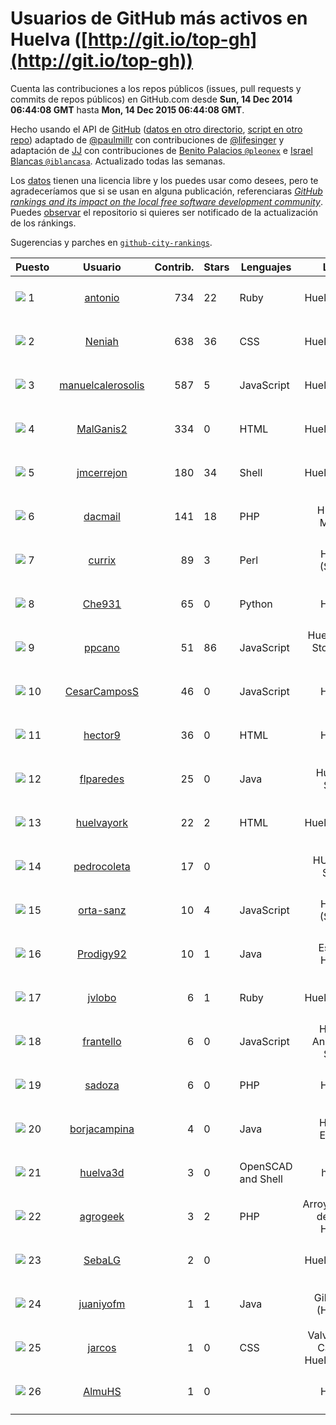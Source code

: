 
# Usuarios de GitHub más activos en Huelva ([http://git.io/top-gh](http://git.io/top-gh))



  Cuenta las contribuciones a los repos públicos (issues, pull requests y commits de repos públicos) en GitHub.com desde  **Sun, 14 Dec 2014 06:44:08 GMT** hasta **Mon, 14 Dec 2015 06:44:08 GMT**.

  Hecho usando el API de [GitHub](http://github.com) ([datos en otro directorio](https://github.com/JJ/top-github-users-data/tree/master/data), [script en otro repo](https://github.com/JJ/github-city-rankings/blob/master/get-city.coffee)) adaptado de [@paulmillr](https://github.com/paulmillr) con contribuciones de [@lifesinger](https://github.com/lifesinger) y adaptación de [JJ](http://jj.github.io) con contribuciones de [Benito Palacios `@pleonex`](http://github.com/pleonex) e [Israel Blancas `@iblancasa`](https://github.com/iblancasa). Actualizado todas las semanas.

  Los [datos](https://github.com/JJ/top-github-users-data/tree/master/data) tienen una licencia libre y los puedes usar como desees, pero te agradeceríamos que si se usan en alguna publicación, referenciaras [*GitHub rankings and its impact on the local free software development community*](https://thewinnower.com/papers/github-rankings-and-its-impact-on-the-local-free-software-development-community). Puedes [observar](https://github.com/JJ/top-github-users-data/subscription) el repositorio si quieres ser notificado de la actualización de los ránkings.

  Sugerencias y parches en [`github-city-rankings`](http://github.com/JJ/github-city-rankings).


| Puesto   |  Usuario  |Contrib.| Stars | Lenguajes   |      Lugar      |  Avatar  |
|----------|:---------:|-------:|-------|-------------|:---------------:|----------|
|![](https://raw.githubusercontent.com/JJ/github-city-rankings/master/img/.gif) 1 | [antonio](https://github.com/antonio) | 734 | 22 | Ruby | Huelva, Spain | <img src='https://avatars2.githubusercontent.com/u/17516?v=3&s=64' width="64" title='Antonio Santos'> |
|![](https://raw.githubusercontent.com/JJ/github-city-rankings/master/img/.gif) 2 | [Neniah](https://github.com/Neniah) | 638 | 36 | CSS | Huelva, Spain | <img src='https://avatars0.githubusercontent.com/u/1144759?v=3&s=64' width="64" title='Maria Lobillo'> |
|![](https://raw.githubusercontent.com/JJ/github-city-rankings/master/img/.gif) 3 | [manuelcalerosolis](https://github.com/manuelcalerosolis) | 587 | 5 | JavaScript | Huelva. Spain | <img src='https://avatars1.githubusercontent.com/u/3088246?v=3&s=64' width="64" title='Manuel Calero Solís'> |
|![](https://raw.githubusercontent.com/JJ/github-city-rankings/master/img/.gif) 4 | [MalGanis2](https://github.com/MalGanis2) | 334 | 0 | HTML | Huelva, Spain | <img src='https://avatars1.githubusercontent.com/u/5797868?v=3&s=64' width="64" title='Ivan Herrero Nuñez'> |
|![](https://raw.githubusercontent.com/JJ/github-city-rankings/master/img/.gif) 5 | [jmcerrejon](https://github.com/jmcerrejon) | 180 | 34 | Shell | Huelva, Spain | <img src='https://avatars2.githubusercontent.com/u/1942431?v=3&s=64' width="64" title='Jose Cerrejon'> |
|![](https://raw.githubusercontent.com/JJ/github-city-rankings/master/img/.gif) 6 | [dacmail](https://github.com/dacmail) | 141 | 18 | PHP | Huelva-Málaga | <img src='https://avatars1.githubusercontent.com/u/11754?v=3&s=64' width="64" title='Daniel Aguilar'> |
|![](https://raw.githubusercontent.com/JJ/github-city-rankings/master/img/.gif) 7 | [currix](https://github.com/currix) | 89 | 3 | Perl | Huelva (Spain) | <img src='https://avatars0.githubusercontent.com/u/6237933?v=3&s=64' width="64" title='Curro'> |
|![](https://raw.githubusercontent.com/JJ/github-city-rankings/master/img/.gif) 8 | [Che931](https://github.com/Che931) | 65 | 0 | Python | Huelva | <img src='https://avatars2.githubusercontent.com/u/6698152?v=3&s=64' width="64" title='Fran Romero'> |
|![](https://raw.githubusercontent.com/JJ/github-city-rankings/master/img/.gif) 9 | [ppcano](https://github.com/ppcano) | 51 | 86 | JavaScript | Huelva (ES), Stockholm (SE) | <img src='https://avatars3.githubusercontent.com/u/825430?v=3&s=64' width="64" title='Pepe Cano'> |
|![](https://raw.githubusercontent.com/JJ/github-city-rankings/master/img/.gif) 10 | [CesarCamposS](https://github.com/CesarCamposS) | 46 | 0 | JavaScript | Huelva | <img src='https://avatars1.githubusercontent.com/u/13025240?v=3&s=64' width="64" title='César'> |
|![](https://raw.githubusercontent.com/JJ/github-city-rankings/master/img/.gif) 11 | [hector9](https://github.com/hector9) | 36 | 0 | HTML | Huelva | <img src='https://avatars3.githubusercontent.com/u/7542391?v=3&s=64' width="64" title='Héctor J. Orihuela Ruiz'> |
|![](https://raw.githubusercontent.com/JJ/github-city-rankings/master/img/.gif) 12 | [flparedes](https://github.com/flparedes) | 25 | 0 | Java | Huelva - Spain | <img src='https://avatars1.githubusercontent.com/u/13085943?v=3&s=64' width="64" title='Francisco Luis Paredes'> |
|![](https://raw.githubusercontent.com/JJ/github-city-rankings/master/img/.gif) 13 | [huelvayork](https://github.com/huelvayork) | 22 | 2 | HTML | Huelva, Spain | <img src='https://avatars0.githubusercontent.com/u/697151?v=3&s=64' width="64" title='David Prieto'> |
|![](https://raw.githubusercontent.com/JJ/github-city-rankings/master/img/.gif) 14 | [pedrocoleta](https://github.com/pedrocoleta) | 17 | 0 |  | HUELVA - SPAIN | <img src='https://avatars3.githubusercontent.com/u/9350556?v=3&s=64' width="64" title='Pedro Fernández Hernández'> |
|![](https://raw.githubusercontent.com/JJ/github-city-rankings/master/img/.gif) 15 | [orta-sanz](https://github.com/orta-sanz) | 10 | 4 | JavaScript | Huelva (Spain) | <img src='https://avatars1.githubusercontent.com/u/3337555?v=3&s=64' width="64" title='Alejandro'> |
|![](https://raw.githubusercontent.com/JJ/github-city-rankings/master/img/.gif) 16 | [Prodigy92](https://github.com/Prodigy92) | 10 | 1 | Java | España, Huelva | <img src='https://avatars3.githubusercontent.com/u/15191269?v=3&s=64' width="64" title='José Antonio Parra'> |
|![](https://raw.githubusercontent.com/JJ/github-city-rankings/master/img/.gif) 17 | [jvlobo](https://github.com/jvlobo) | 6 | 1 | Ruby | Huelva, Spain | <img src='https://avatars2.githubusercontent.com/u/5671420?v=3&s=64' width="64" title='JV Lobo'> |
|![](https://raw.githubusercontent.com/JJ/github-city-rankings/master/img/.gif) 18 | [frantello](https://github.com/frantello) | 6 | 0 | JavaScript | Huelva, Andalucia, Spain | <img src='https://avatars2.githubusercontent.com/u/6098478?v=3&s=64' width="64" title='Fran Tello'> |
|![](https://raw.githubusercontent.com/JJ/github-city-rankings/master/img/.gif) 19 | [sadoza](https://github.com/sadoza) | 6 | 0 | PHP | Huelva | <img src='https://avatars0.githubusercontent.com/u/6042243?v=3&s=64' width="64" title='Santi'> |
|![](https://raw.githubusercontent.com/JJ/github-city-rankings/master/img/.gif) 20 | [borjacampina](https://github.com/borjacampina) | 4 | 0 | Java | Huelva, España | <img src='https://avatars2.githubusercontent.com/u/514025?v=3&s=64' width="64" title='Borja Campina'> |
|![](https://raw.githubusercontent.com/JJ/github-city-rankings/master/img/.gif) 21 | [huelva3d](https://github.com/huelva3d) | 3 | 0 | OpenSCAD and Shell | huelva | <img src='https://avatars0.githubusercontent.com/u/12024691?v=3&s=64' width="64" title='huelva3d'> |
|![](https://raw.githubusercontent.com/JJ/github-city-rankings/master/img/.gif) 22 | [agrogeek](https://github.com/agrogeek) | 3 | 2 | PHP | Arroyomolinos de León, Huelva | <img src='https://avatars3.githubusercontent.com/u/69480?v=3&s=64' width="64" title='Sebas MGC'> |
|![](https://raw.githubusercontent.com/JJ/github-city-rankings/master/img/.gif) 23 | [SebaLG](https://github.com/SebaLG) | 2 | 0 |  | Huelva, Spain | <img src='https://avatars2.githubusercontent.com/u/15893746?v=3&s=64' width="64" title=''> |
|![](https://raw.githubusercontent.com/JJ/github-city-rankings/master/img/.gif) 24 | [juaniyofm](https://github.com/juaniyofm) | 1 | 1 | Java | Gibraleón (Huelva) | <img src='https://avatars2.githubusercontent.com/u/12307837?v=3&s=64' width="64" title='Juan Antonio Fernández Martín'> |
|![](https://raw.githubusercontent.com/JJ/github-city-rankings/master/img/.gif) 25 | [jarcos](https://github.com/jarcos) | 1 | 0 | CSS | Valverde del Camino, Huelva, Spain | <img src='https://avatars1.githubusercontent.com/u/933995?v=3&s=64' width="64" title='Jose Arcos'> |
|![](https://raw.githubusercontent.com/JJ/github-city-rankings/master/img/.gif) 26 | [AlmuHS](https://github.com/AlmuHS) | 1 | 0 |  | Huelva | <img src='https://avatars2.githubusercontent.com/u/15078104?v=3&s=64' width="64" title='Almudena Garcia Jurado-Centurion'> |

